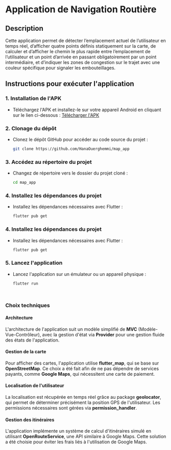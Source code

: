 # Application de Navigation Routière

## Description
Cette application permet de détecter l’emplacement actuel de l’utilisateur en temps réel, d’afficher quatre points définis statiquement sur la carte, de calculer et d’afficher le chemin le plus rapide entre l’emplacement de l’utilisateur et un point d’arrivée en passant obligatoirement par un point intermédiaire, et d’indiquer les zones de congestion sur le trajet avec une couleur spécifique pour signaler les embouteillages.

## Instructions pour exécuter l'application

### 1. Installation de l'APK
- Téléchargez l'APK et installez-le sur votre appareil Android en cliquant sur le lien ci-dessous :
  [Télécharger l'APK](https://drive.google.com/file/d/1e65vRxtCaxvP3fTLUvjkbJn7kVCQ5xKR/view?usp=drive_link)

### 2. Clonage du dépôt
- Clonez le dépôt GitHub pour accéder au code source du projet :
  ```bash
  git clone https://github.com/HanaOuerghemmi/map_app


### 3.  Accédez au répertoire du projet
- Changez de répertoire vers le dossier du projet cloné  :
  ```bash
  cd map_app

### 4.  Installez les dépendances du projet
- Installez les dépendances nécessaires avec Flutter :

  ```bash
  flutter pub get

### 4.  Installez les dépendances du projet
- Installez les dépendances nécessaires avec Flutter :

  ```bash
  flutter pub get

### 5.  Lancez l'application
- Lancez l'application sur un émulateur ou un appareil physique :

  ```bash
  flutter run




### Choix techniques

#### Architecture
L'architecture de l'application suit un modèle simplifié de **MVC** (Modèle-Vue-Contrôleur), avec la gestion d'état via **Provider** pour une gestion fluide des états de l'application.

#### Gestion de la carte
Pour afficher des cartes, l'application utilise **flutter_map**, qui se base sur **OpenStreetMap**. Ce choix a été fait afin de ne pas dépendre de services payants, comme **Google Maps**, qui nécessitent une carte de paiement.

#### Localisation de l'utilisateur
La localisation est récupérée en temps réel grâce au package **geolocator**, qui permet de déterminer précisément la position GPS de l'utilisateur. Les permissions nécessaires sont gérées via **permission_handler**.

#### Gestion des itinéraires
L'application implémente un système de calcul d'itinéraires simulé en utilisant **OpenRouteService**, une API similaire à Google Maps. Cette solution a été choisie pour éviter les frais liés à l'utilisation de Google Maps.
